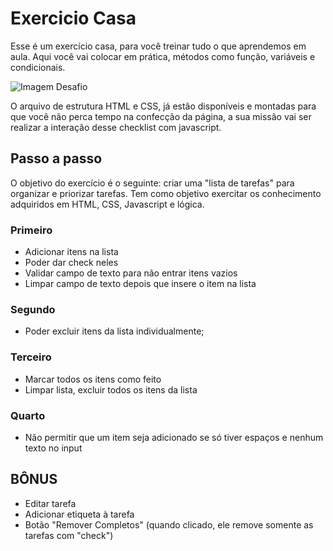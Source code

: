 # Exercicio Casa

Esse é um exercício casa, para você treinar tudo o que aprendemos em aula. Aqui você vai colocar em prática, métodos como função, variáveis e condicionais. 

![Imagem Desafio](../docs/assets/img/to-do-list.PNG)


O arquivo de estrutura HTML e CSS, já estão disponíveis e montadas para que você não perca tempo na confecção da página, a sua missão vai ser realizar a interação desse checklist com javascript.

## Passo a passo

O objetivo do exercício é o seguinte:  criar uma "lista de tarefas" para organizar e priorizar tarefas. Tem como objetivo exercitar os conhecimento adquiridos em HTML, CSS, Javascript e lógica.

### Primeiro

- Adicionar itens na lista
- Poder dar check neles
- Validar campo de texto para não entrar itens vazios
- Limpar campo de texto depois que insere o item na lista

### Segundo 

- Poder excluir itens da lista individualmente;

### Terceiro 

- Marcar todos os itens como feito
- Limpar lista, excluir todos os itens da lista

### Quarto

- Não permitir que um item seja adicionado se só tiver espaços e nenhum texto no input

## BÔNUS

- Editar tarefa
- Adicionar etiqueta à tarefa
- Botão "Remover Completos" (quando clicado, ele remove somente as tarefas com "check")